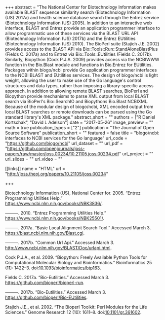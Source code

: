 +++
abstract = "The National Center for Biotechnology Information makes available BLAST sequence similarity search (Biotechnology Information (US) 2017a) and health science database search through the Entrez service (Biotechnology Information (US) 2005). In addition to an interactive web interface, BLAST and Entrez provide an application programmer interface to allow programmatic use of these services via the BLAST URL API (Biotechnology Information (US) 2017b) and the Entrez EUtilities (Biotechnology Information (US) 2010). The BioPerl suite (Stajich J.E. 2002) provides access to the BLAST API via Bio::Tools::Run::StandAloneBlastPlus (Fields C. 2017a) and to Entrez via Bio::Tools::EUtilities (Fields C. 2017b). Similarly, Biopython (Cock P.J.A. 2009) provides access via the NCBIWWW function in the Bio.Blast module and functions in Bio.Entrez for EUtilities. Packages within bíogo/ncbi provide Go application programmer interfaces to the NCBI BLAST and EUtilities services. The design of bíogo/ncbi is light weight, allowing the user to make use of the Go language's control structures and data types, rather than imposing a library-specific access approach. In addition to allowing remote BLAST searches, BioPerl and Biopython provide mechanisms to parse XML output from local BLAST search via BioPerl's Bio::SearchIO and Biopythons Bio.Blast NCBIXML. Because of the modular design of bíogo/ncbi, XML encoded output from local BLAST searches or remote downloads can be parsed using the Go standard library's XML package."
abstract_short = ""
authors = ["R Daniel Kortschak", "David L Adelson"]
date = "2017-05-26"
image_preview = ""
math = true
publication_types = ["2"]
publication = "The Journal of Open Source Software"
publication_short = ""
featured = false
title = "bíogo/ncbi: interfaces to NCBI services for the Go language"
url_code = "https://github.com/biogo/ncbi"
url_dataset = ""
url_pdf = "https://github.com/openjournals/joss-papers/raw/master/joss.00234/10.21105.joss.00234.pdf"
url_project = ""
url_slides = ""
url_video = ""

[[links]]
name = "HTML"
url = "http://joss.theoj.org/papers/10.21105/joss.00234"

+++

Biotechnology Information (US), National Center for. 2005. “Entrez Programming Utilities Help.” https://www.ncbi.nlm.nih.gov/books/NBK3836/.

———. 2010. “Entrez Programming Utilities Help.” https://www.ncbi.nlm.nih.gov/books/NBK25501/.

———. 2017a. “Basic Local Alignment Search Tool.” Accessed March 3. https://blast.ncbi.nlm.nih.gov/Blast.cgi.

———. 2017b. “Common Url Api.” Accessed March 3. http://www.ncbi.nlm.nih.gov/BLAST/Doc/urlapi.html.

Cock P.J.A., et al. 2009. “Biopython: Freely Available Python Tools for Computational Molecular Biology and Bioinformatics.” Bioinformatics 25 (11): 1422–3. doi:[10.1093/bioinformatics/btp163](https://doi.org/10.1093/bioinformatics/btp163).

Fields C. 2017a. “Bio-Eutilities.” Accessed March 3. https://github.com/bioperl/bioperl-run.

———. 2017b. “Bio-Eutilities.” Accessed March 3. https://github.com/bioperl/Bio-EUtilities.

Stajich J.E., et al. 2002. “The Bioperl Toolkit: Perl Modules for the Life Sciences.” Genome Research 12 (10): 1611–8. doi:[10.1101/gr.361602](https://doi.org/10.1101/gr.361602).

